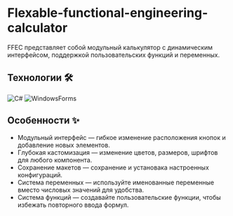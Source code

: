 # Flexable-functional-engineering-calculator

FFEC представляет собой модульный калькулятор с динамическим интерфейсом, поддержкой пользовательских функций и переменных.


## Технологии 🛠

![C#](https://img.shields.io/badge/C%23-239120.svg?logo=C-sharp&style=flat)
![WindowsForms](https://img.shields.io/badge/WinForns-3776AB)


## Особенности ✨
- Модульный интерфейс — гибкое изменение расположения кнопок и добавление новых элементов.
- Глубокая кастомизация — изменение цветов, размеров, шрифтов для любого компонента.
- Сохранение макетов — сохранение и установака настроенных конфигураций.
- Система переменных — используйте именованные переменные вместо числовых значений для удобства.
- Система функций — создавайте пользовательские функции, чтобы избежать повторного ввода формул.
